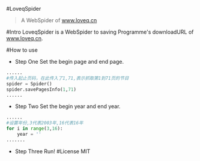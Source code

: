 #LoveqSpider

> A WebSpider of www.loveq.cn

#Intro
LoveqSpider is a WebSpider to saving Programme's downloadURL of www.loveq.cn.

#How to use

 - Step One
Set the begin page and end page. 
```python
......
#传入起止页码，在此传入了1,71,表示抓取第1到71页的节目
spider = Spider()
spider.savePagesInfo(1,71)
......
```
 - Step Two
Set the begin year and end year.
```python
......
#设置年份,3代表2003年,16代表16年
for i in range(3,16):
    year = ''
.......
```
 - Step Three
Run!
#License
MIT
